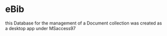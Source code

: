 # eBib
this Database for the management of a Document collection was created as a desktop app under MSaccess97
